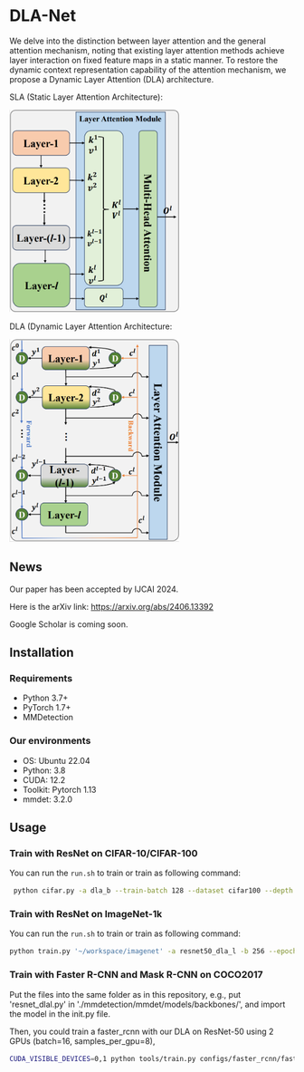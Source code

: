 # DLA-Net

We delve into the distinction between layer attention and the general attention mechanism, noting that existing layer attention methods achieve layer interaction on fixed feature maps in a static manner. To restore the dynamic context representation capability of the attention mechanism, we propose a Dynamic Layer Attention (DLA) architecture.

SLA (Static Layer Attention Architecture):

<img src="images/SLA.png" width="300" alt="DLA"/><br/>

DLA (Dynamic Layer Attention Architecture:

<img src="images/DLA.png" width="300" alt="DLA"/><br/>


## News
Our paper has been accepted by IJCAI 2024. 

Here is the arXiv link: https://arxiv.org/abs/2406.13392

Google Scholar is coming soon.

##  Installation

### Requirements


- Python 3.7+
- PyTorch 1.7+
- MMDetection


### Our environments
- OS: Ubuntu 22.04
- Python: 3.8
- CUDA: 12.2
- Toolkit: Pytorch 1.13
- mmdet: 3.2.0 

## Usage

### Train with ResNet on CIFAR-10/CIFAR-100

You can run the ```run.sh``` to train or train as following command:

``` bash
 python cifar.py -a dla_b --train-batch 128 --dataset cifar100 --depth 110 --block-name bottleneck --lr 0.1 --epochs 180 --schedule 100 150 --drop-path 0.2   --gamma 0.1 --wd 1e-4 --checkpoint checkpoints/cifar100/resnet-110/dla-l-110
```

### Train with ResNet on ImageNet-1k
You can run the ```run.sh``` to train or train as following command:

```bash
python train.py '~/workspace/imagenet' -a resnet50_dla_l -b 256 --epochs 100 --warmup-epochs 3  --world-size 1 --rank 0 --workers 10
```

### Train with Faster R-CNN and Mask R-CNN on COCO2017
Put the files into the same folder as in this repository, e.g., put 'resnet_dlal.py' in './mmdetection/mmdet/models/backbones/', and import the model in the init.py file.

Then, you could train a faster_rcnn with our DLA on ResNet-50 using 2 GPUs (batch=16, samples_per_gpu=8),

```bash
CUDA_VISIBLE_DEVICES=0,1 python tools/train.py configs/faster_rcnn/faster_rcnn_r50dlal_fpn_1x_coco.py --cfg-options data.samples_per_gpu=8
```
